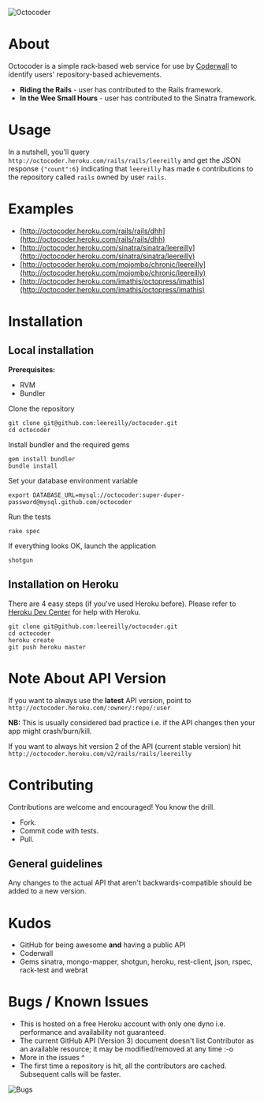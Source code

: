 ![Octocoder](http://i.imgur.com/IEcUy.png "Octocoder")

# About

Octocoder is a simple rack-based web service for use by [Coderwall](http://www.coderwall.com) to identify users' repository-based achievements.

* **Riding the Rails** - user has contributed to the Rails framework.
* **In the Wee Small Hours** - user has contributed to the Sinatra framework.

# Usage

In a nutshell, you'll query `http://octocoder.heroku.com/rails/rails/leereilly` and get the JSON response `{"count":6}` indicating that `leereilly` has made `6` contributions to the repository called `rails` owned by user `rails`.
    
# Examples

* [http://octocoder.heroku.com/rails/rails/dhh](http://octocoder.heroku.com/rails/rails/dhh)
* [http://octocoder.heroku.com/sinatra/sinatra/leereilly](http://octocoder.heroku.com/sinatra/sinatra/leereilly)
* [http://octocoder.heroku.com/mojombo/chronic/leereilly](http://octocoder.heroku.com/mojombo/chronic/leereilly)
* [http://octocoder.heroku.com/imathis/octopress/imathis](http://octocoder.heroku.com/imathis/octopress/imathis)

# Installation

## Local installation

**Prerequisites:**

* RVM
* Bundler

Clone the repository

    git clone git@github.com:leereilly/octocoder.git
    cd octocoder
    
Install bundler and the required gems

    gem install bundler     
    bundle install
    
Set your database environment variable

    export DATABASE_URL=mysql://octocoder:super-duper-password@mysql.github.com/octocoder
    
Run the tests

    rake spec
    
If everything looks OK, launch the application

    shotgun    
    
## Installation on Heroku  

There are 4 easy steps (if you've used Heroku before). Please refer to [Heroku Dev Center](http://devcenter.heroku.com/articles/quickstart) for help with Heroku.

    git clone git@github.com:leereilly/octocoder.git
    cd octocoder
    heroku create 
    git push heroku master

# Note About API Version

If you want to always use the **latest** API version, point to `http://octocoder.heroku.com/:owner/:repo/:user`

**NB:** This is usually considered bad practice i.e. if the API changes then your app might crash/burn/kill.

If you want to always hit version 2 of the API (current stable version) hit `http://octocoder.heroku.com/v2/rails/rails/leereilly`

# Contributing

Contributions are welcome and encouraged! You know the drill. 

* Fork.
* Commit code with tests.
* Pull.

## General guidelines

Any changes to the actual API that aren't backwards-compatible should be added to a new version.

# Kudos

* GitHub for being awesome __and__ having a public API
* Coderwall
* Gems sinatra, mongo-mapper, shotgun, heroku, rest-client, json, rspec, rack-test and webrat

# Bugs / Known Issues

* This is hosted on a free Heroku account with only one dyno i.e. performance and availability not guaranteed.
* The current GitHub API (Version 3) document doesn't list Contributor as an available resource; it may be modified/removed at any time :-o
* More in the issues ^
* The first time a repository is hit, all the contributors are cached. Subsequent calls will be faster.

![Bugs](http://i.imgur.com/K8vsw.gif "Bugs")